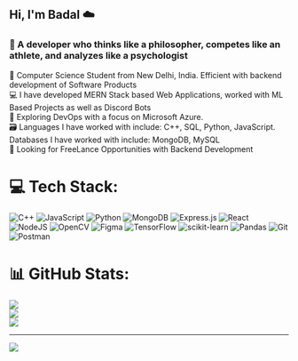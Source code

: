 ## Hi, I'm Badal ☁️

### 🔭 A developer who thinks like a philosopher, competes like an athlete, and analyzes like a psychologist</br>

🧠​ Computer Science Student from New Delhi, India. Efficient with backend development of Software Products</br>
💻​ I have developed MERN Stack based Web Applications, worked with ML Based Projects as well as Discord Bots</br>
💭 Exploring DevOps with a focus on Microsoft Azure.</br>
🗃️ Languages I have worked with include: C++, SQL, Python, JavaScript. Databases I have worked with include: MongoDB, MySQL</br>
🤝 Looking for FreeLance Opportunities with Backend Development</br>



# 💻 Tech Stack:
![C++](https://img.shields.io/badge/c++-%2300599C.svg?style=for-the-badge&logo=c%2B%2B&logoColor=white) ![JavaScript](https://img.shields.io/badge/javascript-%23323330.svg?style=for-the-badge&logo=javascript&logoColor=%23F7DF1E) ![Python](https://img.shields.io/badge/python-3670A0?style=for-the-badge&logo=python&logoColor=ffdd54) ![MongoDB](https://img.shields.io/badge/MongoDB-%234ea94b.svg?style=for-the-badge&logo=mongodb&logoColor=white) ![Express.js](https://img.shields.io/badge/express.js-%23404d59.svg?style=for-the-badge&logo=express&logoColor=%2361DAFB) ![React](https://img.shields.io/badge/react-%2320232a.svg?style=for-the-badge&logo=react&logoColor=%2361DAFB) ![NodeJS](https://img.shields.io/badge/node.js-6DA55F?style=for-the-badge&logo=node.js&logoColor=white) ![OpenCV](https://img.shields.io/badge/opencv-%23white.svg?style=for-the-badge&logo=opencv&logoColor=white) ![Figma](https://img.shields.io/badge/figma-%23F24E1E.svg?style=for-the-badge&logo=figma&logoColor=white) ![TensorFlow](https://img.shields.io/badge/TensorFlow-%23FF6F00.svg?style=for-the-badge&logo=TensorFlow&logoColor=white) ![scikit-learn](https://img.shields.io/badge/scikit--learn-%23F7931E.svg?style=for-the-badge&logo=scikit-learn&logoColor=white) ![Pandas](https://img.shields.io/badge/pandas-%23150458.svg?style=for-the-badge&logo=pandas&logoColor=white) ![Git](https://img.shields.io/badge/git-%23F05033.svg?style=for-the-badge&logo=git&logoColor=white) ![Postman](https://img.shields.io/badge/Postman-FF6C37?style=for-the-badge&logo=postman&logoColor=white)
# 📊 GitHub Stats:
![](https://github-readme-stats.vercel.app/api?username=BadalNagpal&theme=gotham&hide_border=false&include_all_commits=true&count_private=true)<br/>
![](https://nirzak-streak-stats.vercel.app/?user=BadalNagpal&theme=gotham&hide_border=false)<br/>
![](https://github-readme-stats.vercel.app/api/top-langs/?username=BadalNagpal&theme=gotham&hide_border=false&include_all_commits=true&count_private=true&layout=compact)

---
[![](https://visitcount.itsvg.in/api?id=BadalNagpal&icon=0&color=0)](https://visitcount.itsvg.in)

<!-- Proudly created with GPRM ( https://gprm.itsvg.in ) -->
